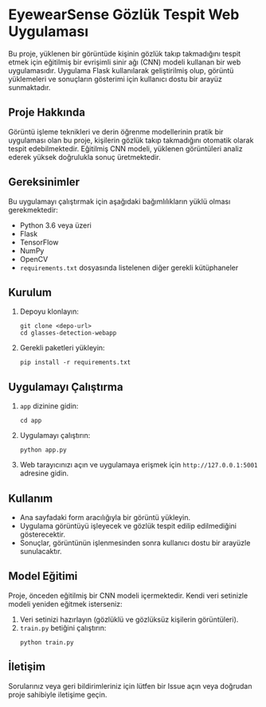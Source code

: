 # EyewearSense Gözlük Tespit Web Uygulaması

Bu proje, yüklenen bir görüntüde kişinin gözlük takıp takmadığını tespit etmek için eğitilmiş bir evrişimli sinir ağı (CNN) modeli kullanan bir web uygulamasıdır. Uygulama Flask kullanılarak geliştirilmiş olup, görüntü yüklemeleri ve sonuçların gösterimi için kullanıcı dostu bir arayüz sunmaktadır.

## Proje Hakkında

Görüntü işleme teknikleri ve derin öğrenme modellerinin pratik bir uygulaması olan bu proje, kişilerin gözlük takıp takmadığını otomatik olarak tespit edebilmektedir. Eğitilmiş CNN modeli, yüklenen görüntüleri analiz ederek yüksek doğrulukla sonuç üretmektedir.

## Gereksinimler

Bu uygulamayı çalıştırmak için aşağıdaki bağımlılıkların yüklü olması gerekmektedir:

- Python 3.6 veya üzeri
- Flask
- TensorFlow
- NumPy
- OpenCV
- `requirements.txt` dosyasında listelenen diğer gerekli kütüphaneler

## Kurulum

1. Depoyu klonlayın:
   ```
   git clone <depo-url>
   cd glasses-detection-webapp
   ```

2. Gerekli paketleri yükleyin:
   ```
   pip install -r requirements.txt
   ```

## Uygulamayı Çalıştırma

1. `app` dizinine gidin:
   ```
   cd app
   ```

2. Uygulamayı çalıştırın:
   ```
   python app.py
   ```

3. Web tarayıcınızı açın ve uygulamaya erişmek için `http://127.0.0.1:5001` adresine gidin.

## Kullanım

- Ana sayfadaki form aracılığıyla bir görüntü yükleyin.
- Uygulama görüntüyü işleyecek ve gözlük tespit edilip edilmediğini gösterecektir.
- Sonuçlar, görüntünün işlenmesinden sonra kullanıcı dostu bir arayüzle sunulacaktır.

## Model Eğitimi

Proje, önceden eğitilmiş bir CNN modeli içermektedir. Kendi veri setinizle modeli yeniden eğitmek isterseniz:

1. Veri setinizi hazırlayın (gözlüklü ve gözlüksüz kişilerin görüntüleri).
2. `train.py` betiğini çalıştırın:
   ```
   python train.py
   ```

## İletişim

Sorularınız veya geri bildirimleriniz için lütfen bir Issue açın veya doğrudan proje sahibiyle iletişime geçin.
